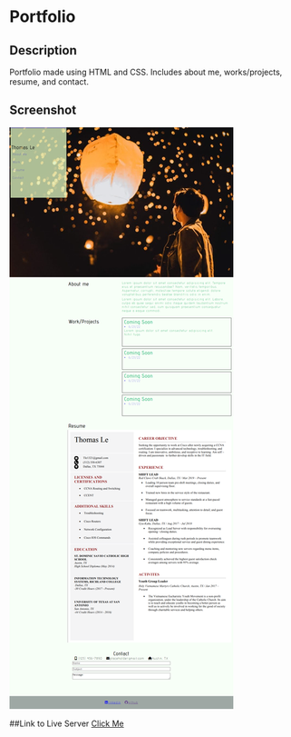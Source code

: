 # Portfolio

## Description
Portfolio made using HTML and CSS. Includes about me, works/projects, resume, and contact.

## Screenshot
![screenshot](./assets/screenshot.png)

##Link to Live Server
[Click Me](https://thomasple13.github.io/Portfolio/)
